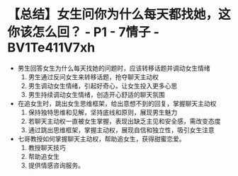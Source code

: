 # 【总结】女生问你为什么每天都找她，这你该怎么回？ - P1 - 7情子 - BV1Te411V7xh

-   男生回答女生为什么每天找她的问题时，应该转移话题并调动女生情绪
    1.  男生通过反问女生来转移话题，抢夺聊天主动权
    2.  男生调动女生情绪，引起好奇心，让女生投入更多心思
    3.  男生持续调动女生情绪，创造开心舒适的聊天氛围
-   在追女生时，跳出女生思维框架，给出意想不到的回复，掌握聊天主动权
    1.  保持独特思维和见解，坚持底线和原则，展现男生魅力
    2.  若聊天主动权一直被女生掌握，表现出缺乏主见和安全感，需改变态度
    3.  通过跳出思维框架，掌握主动权，展现自信和独立性，吸引女生注意
-   七哥教授如何掌握聊天主动权，帮助追女生，获得甜蜜恋爱。
    1.  教授聊天技巧
    2.  帮助追女生
    3.  提供情感咨询服务。